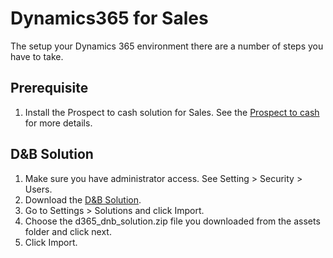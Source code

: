 # Dynamics365 for Sales

The setup your Dynamics 365 environment there are a number of steps you have to take.

## Prerequisite
1. Install the Prospect to cash solution for Sales. See the [Prospect to cash](https://docs.microsoft.com/en-us/dynamics365/unified-operations/supply-chain/sales-marketing/prospect-to-cash) for more details.

## D&B Solution
1. Make sure you have administrator access. See Setting > Security > Users.
2. Download the [D&B Solution](/assets/d365_dnb_solution.zip).
3. Go to Settings > Solutions and click Import.
4. Choose the d365_dnb_solution.zip file you downloaded from the assets folder and click next.
5. Click Import.